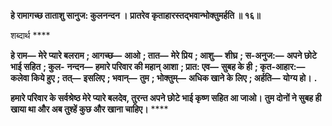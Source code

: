 **हे रामागच्छ ताताशु सानुज: कुलनन्दन ।** **प्रातरेव कृताहारस्तद्भवान्भोक्तुमर्हति ॥ १६॥** 

शब्दार्थ **** 

**हे राम—** **मेरे प्यारे बलराम** **; आगच्छ—** **आओ** **; तात—** **मेरे प्रिय** **; आशु—** **शीघ्र** **; स-अनुज:—** **अपने छोटे भाई सहित** **; कुल-** **नन्दन—** **हमारे परिवार की महान् आशा** **; प्रात: एव—** **सुबह के ही** **; कृत-आहार:—** **कलेवा किये हुए** **; तत्—** **इसलिए** **; भवान्—** **तुम** **; भोक्तुम्—** **अधिक खाने के लिए** **; अर्हति—** **योग्य हो।** **.** 

**हमारे परिवार के सर्वश्रेष्ठ मेरे प्यारे बलदेव, तुरन्त अपने छोटे भाई कृष्ण सहित आ जाओ।** **तुम दोनों ने सुबह ही खाया था और अब तुश्हें कुछ और खाना चाहिए।** **** 